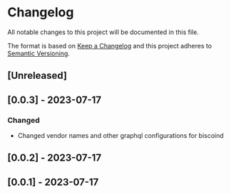 # Changelog

All notable changes to this project will be documented in this file.

The format is based on [Keep a Changelog](http://keepachangelog.com/en/1.0.0/)
and this project adheres to [Semantic Versioning](http://semver.org/spec/v2.0.0.html).

## [Unreleased]

## [0.0.3] - 2023-07-17

### Changed

- Changed vendor names and other graphql configurations for biscoind

## [0.0.2] - 2023-07-17

## [0.0.1] - 2023-07-17

